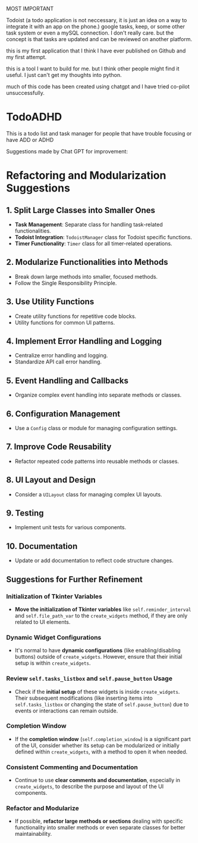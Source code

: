 MOST IMPORTANT

Todoist (a todo application is not neccessary, it is just an idea on a way to integrate it with an app on the phone.)  google tasks, keep, or some other task system or even a mySQL connection. I don't really care. but the concept is that tasks are updated and can be reviewed on another platform.

this is my first application that I think I have ever published on Github and my first attempt.  

this is a tool I want to build for me. but I think other people might find it useful.  I just can't get my thoughts into python.

much of this code has been created using chatgpt and I have tried co-pilot unsuccessfully.


# TodoADHD
This is a todo list and task manager for people that have trouble focusing or have ADD or ADHD


Suggestions made by Chat GPT for improvement: 

# Refactoring and Modularization Suggestions

## 1. Split Large Classes into Smaller Ones
- **Task Management**: Separate class for handling task-related functionalities.
- **Todoist Integration**: `TodoistManager` class for Todoist specific functions.
- **Timer Functionality**: `Timer` class for all timer-related operations.

## 2. Modularize Functionalities into Methods
- Break down large methods into smaller, focused methods.
- Follow the Single Responsibility Principle.

## 3. Use Utility Functions
- Create utility functions for repetitive code blocks.
- Utility functions for common UI patterns.

## 4. Implement Error Handling and Logging
- Centralize error handling and logging.
- Standardize API call error handling.

## 5. Event Handling and Callbacks
- Organize complex event handling into separate methods or classes.

## 6. Configuration Management
- Use a `Config` class or module for managing configuration settings.

## 7. Improve Code Reusability
- Refactor repeated code patterns into reusable methods or classes.

## 8. UI Layout and Design
- Consider a `UILayout` class for managing complex UI layouts.

## 9. Testing
- Implement unit tests for various components.

## 10. Documentation
- Update or add documentation to reflect code structure changes.

## Suggestions for Further Refinement

### Initialization of Tkinter Variables
- **Move the initialization of Tkinter variables** like `self.reminder_interval` and `self.file_path_var` to the `create_widgets` method, if they are only related to UI elements.

### Dynamic Widget Configurations
- It's normal to have **dynamic configurations** (like enabling/disabling buttons) outside of `create_widgets`. However, ensure that their initial setup is within `create_widgets`.

### Review `self.tasks_listbox` and `self.pause_button` Usage
- Check if the **initial setup** of these widgets is inside `create_widgets`. Their subsequent modifications (like inserting items into `self.tasks_listbox` or changing the state of `self.pause_button`) due to events or interactions can remain outside.

### Completion Window
- If the **completion window** (`self.completion_window`) is a significant part of the UI, consider whether its setup can be modularized or initially defined within `create_widgets`, with a method to open it when needed.

### Consistent Commenting and Documentation
- Continue to use **clear comments and documentation**, especially in `create_widgets`, to describe the purpose and layout of the UI components.

### Refactor and Modularize
- If possible, **refactor large methods or sections** dealing with specific functionality into smaller methods or even separate classes for better maintainability.
